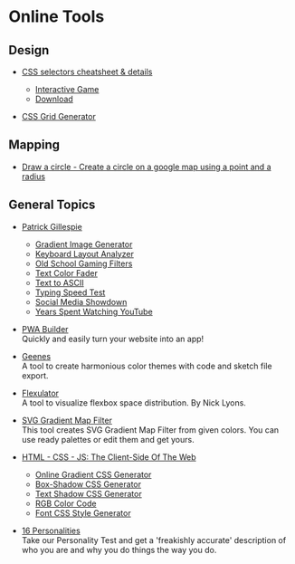 # Online Tools

## Design  
- [CSS selectors cheatsheet & details](https://medium.com/design-code-repository/css-selectors-cheatsheet-details-9593bc204e3f)  
  - [Interactive Game](https://frontend30.com/css-selectors-cheatsheet/)  
  - [Download](https://www.dropbox.com/s/h2hni9o1m1di989/CSS%20selectors%20cheatsheet.pdf?dl=0)  
  
- [CSS Grid Generator](https://grid.layoutit.com/)  

## Mapping  
- [Draw a circle - Create a circle on a google map using a point and a radius](https://www.mapdevelopers.com/draw-circle-tool.php)  

## General Topics  
- [Patrick Gillespie](http://patorjk.com/)  
  - [Gradient Image Generator](http://patorjk.com/gradient-image-generator/)  
  - [Keyboard Layout Analyzer](http://patorjk.com/keyboard-layout-analyzer/#/main)  
  - [Old School Gaming Filters](http://patorjk.com/old-school-gaming-filters/)  
  - [Text Color Fader](http://patorjk.com/text-color-fader/)  
  - [Text to ASCII](http://patorjk.com/software/taag/#p=display&f=Graffiti&t=Type%20Something%20)  
  - [Typing Speed Test](http://patorjk.com/typing-speed-test/)  
  - [Social Media Showdown](http://patorjk.com/showdown/#l=http%3A%2F%2Fflickr.com%2F&r=http%3A%2F%2Fimgur.com%2F)  
  - [Years Spent Watching YouTube](http://patorjk.com/years-spent-watching-youtube/#/main)  

- [PWA Builder](https://www.pwabuilder.com/)  
  Quickly and easily turn your website into an app!  
  
- [Geenes](https://geenes.app/)  
  A tool to create harmonious color themes with code and sketch file export.  
  
- [Flexulator](https://www.flexulator.com/)  
  A tool to visualize flexbox space distribution. By Nick Lyons.  

- [SVG Gradient Map Filter](https://yoksel.github.io/svg-gradient-map/)  
  This tool creates SVG Gradient Map Filter from given colors. You can use ready palettes or edit them and get yours.
  
- [HTML - CSS - JS: The Client-Side Of The Web](https://html-css-js.com/)
  - [Online Gradient CSS Generator](https://html-css-js.com/css/generator/gradient/)  
  - [Box-Shadow CSS Generator](https://html-css-js.com/css/generator/box-shadow/)  
  - [Text Shadow CSS Generator](https://html-css-js.com/css/generator/text-shadow/)  
  - [RGB Color Code](https://rgbcolorcode.com/)  
  - [Font CSS Style Generator](https://html-css-js.com/css/generator/font/)

- [16 Personalities](https://www.16personalities.com/)  
  Take our Personality Test and get a 'freakishly accurate' description of who you are and why you do things the way you do.
